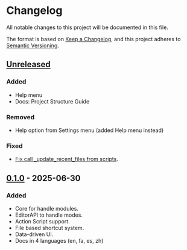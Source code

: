 # Changelog

All notable changes to this project will be documented in this file.

The format is based on [Keep a Changelog](https://keepachangelog.com/en/1.1.0/),
and this project adheres to [Semantic Versioning](https://semver.org/spec/v2.0.0.html).

## [Unreleased]

### Added

- Help menu
- Docs: Project Structure Guide

### Removed

- Help option from Settings menu (added Help menu instead)

### Fixed

- [Fix call _update_recent_files from scripts](https://github.com/mkh-user/Text-Forge/commit/8c8ce45f759af6887699f7702c8abfde04915a98).

## [0.1.0] - 2025-06-30

### Added

- Core for handle modules.
- EditorAPI to handle modes.
- Action Script support.
- File based shortcut system.
- Data-driven UI.
- Docs in 4 languages (en, fa, es, zh)

[unreleased]: https://github.com/mkh-user/text-forge/compare/v0.1.0...HEAD
[0.1.0]: https://github.com/mkh-user/text-forge/releases/tag/v0.1.0
